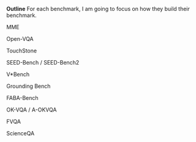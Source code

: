 
**Outline**
For each benchmark, I am going to focus on how they build their benchmark. 

MME

Open-VQA

TouchStone

SEED-Bench / SEED-Bench2

V\*Bench

Grounding Bench

FABA-Bench

OK-VQA / A-OKVQA

FVQA

ScienceQA